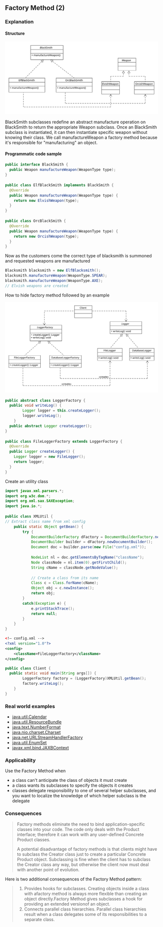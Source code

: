 ## Factory Method (2)

### Explanation

#### Structure

![Factory Method](./Images/FactoryMethod.svg)



BlackSmith subclasses redefine an abstract manufacture operation on BlackSmith to return the appropriate Weapon subclass. Once an BlackSmith subclass is instantiated, it can then instantiate specific weapon without knowing their class. We call manufactureWeapon a factory method because it's responsible for "manufacturing" an object.

#### Programmatic code sample

```java
public interface BlackSmith {
  public Weapon manufactureWeapon(WeaponType type);
}

public class ElfBlackSmith implements BlackSmith {
  @Override
  public Weapon manufactureWeapon(WeaponType type) {
    return new ElvishWeapon(type);
  }
}

public class OrcBlackSmith {
  @Override
  public Weapon manufactureWeapon(WeaponType type) {
    return new OrcishWeapon(type);
  }
}
```

Now as the customers come the correct type of blacksmith is summoned and requested weapons are manufactured

```java
Blacksmith blacksmith = new ElfBlacksmith();
blacksmith.manufactureWeapon(WeaponType.SPEAR);
blacksmith.manufactureWeapon(WeaponType.AXE);
// Elvish weapons are created
```

How to hide factory method followed by an example

![LoggerDiagram](./Images/LoggerDiagram.svg)

```java
public abstract class LoggerFactory {
  public void writeLog() {  
        Logger logger = this.createLogger();  
        logger.writeLog();  
    }  
  public abstract Logger createLogger();
}

public class FileLoggerFactory extends LoggerFactory {
  @Override
  public Logger createLogger() {
    Logger logger = new FileLogger();
    return logger;
  }
}
```

Create an utility class

```java
import javax.xml.parsers.*;  
import org.w3c.dom.*;  
import org.xml.sax.SAXException;  
import java.io.*;  

public class XMLUtil {  
// Extract class name from xml config
    public static Object getBean() {  
        try {    
            DocumentBuilderFactory dFactory = DocumentBuilderFactory.newInstance();  
            DocumentBuilder builder = dFactory.newDocumentBuilder();                              
            Document doc = builder.parse(new File("config.xml"));   
          
            NodeList nl = doc.getElementsByTagName("className");  
            Node classNode = nl.item(0).getFirstChild();  
            String cName = classNode.getNodeValue();  
			
            // Create a class from its name
            Class c = Class.forName(cName);  
            Object obj = c.newInstance();  
            return obj;  
        }     
        catch(Exception e) {  
            e.printStackTrace();  
            return null;  
        }  
    }  
}
```



```xml
<!— config.xml -->  
<?xml version="1.0"?>  
<config>  
    <className>FileLoggerFactory</className>  
</config>
```




```java
public class Client {
  public static void main(String args[]) {  
        LoggerFactory factory = (LoggerFactory)XMLUtil.getBean();  
        factory.writeLog();
    }  
}
```



### Real world examples

- [java.util.Calendar](http://docs.oracle.com/javase/8/docs/api/java/util/Calendar.html#getInstance--)
- [java.util.ResourceBundle](http://docs.oracle.com/javase/8/docs/api/java/util/ResourceBundle.html#getBundle-java.lang.String-)
- [java.text.NumberFormat](http://docs.oracle.com/javase/8/docs/api/java/text/NumberFormat.html#getInstance--)
- [java.nio.charset.Charset](http://docs.oracle.com/javase/8/docs/api/java/nio/charset/Charset.html#forName-java.lang.String-)
- [java.net.URLStreamHandlerFactory](http://docs.oracle.com/javase/8/docs/api/java/net/URLStreamHandlerFactory.html#createURLStreamHandler-java.lang.String-)
- [java.util.EnumSet](https://docs.oracle.com/javase/8/docs/api/java/util/EnumSet.html#of-E-)
- [javax.xml.bind.JAXBContext](https://docs.oracle.com/javase/8/docs/api/javax/xml/bind/JAXBContext.html#createMarshaller--)



### Applicability

Use the Factory Method when

* a class can't anticipate the class of objects it must create
* a class wants its subclasses to specify the objects it creates
* classes delegate responsibility to one of several helper subclasses, and you want to localize the knowledge of which helper subclass is the delegate



### Consequences

> Factory methods eliminate the need to bind application-specific classes into your code. The code only deals with the Product interface; therefore it can work with any user-defined Concrete Product classes.
>
> A potential disadvantage of factory methods is that clients might have to subclass the Creator class just to create a particular Concrete Product object. Subclassing is fine when the client has to subclass the Creator class any way, but otherwise the client now must deal with another point of evolution.

Here is two additional consequences of the Factory Method pattern:

> 1. Provides hooks for subclasses. Creating objects inside a class with afactory method is always more flexible than creating an object directly.Factory Method gives subclasses a hook for providing an extended versionof an object.
> 2. Connects parallel class hierarchies. Parallel class hierarchies result when a class delegates some of its responsibilities to a separate class.